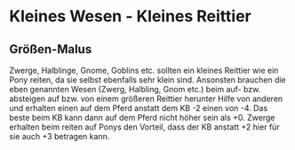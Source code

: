 # Kleines Wesen - Kleines Reittier

## Größen-Malus

Zwerge, Halblinge, Gnome, Goblins etc. sollten ein kleines Reittier wie ein Pony reiten, da sie selbst ebenfalls sehr klein sind. Ansonsten brauchen die eben genannten Wesen \(Zwerg, Halbling, Gnom etc.\) beim auf- bzw. absteigen auf bzw. von einem größeren Reittier herunter Hilfe von anderen und erhalten einen auf dem Pferd anstatt dem KB -2 einen von -4. Das beste beim KB kann dann auf dem Pferd nicht höher sein als +0. Zwerge erhalten beim reiten auf Ponys den Vorteil, dass der KB anstatt +2 hier für sie auch +3 betragen kann.

